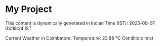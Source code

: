 # My Project

This content is dynamically generated in Indian Time (IST): 2025-09-07 03:16:24 IST


Current Weather in Coimbatore:
Temperature: 23.88 °C
Condition: mist
